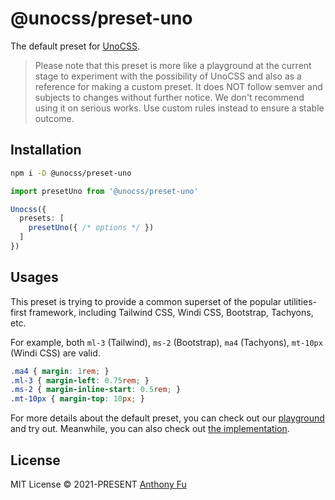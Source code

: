 # @unocss/preset-uno

The default preset for [UnoCSS](https://github.com/antfu/unocss).

> Please note that this preset is more like a playground at the current stage to experiment with the possibility of UnoCSS and also as a reference for making a custom preset. It does NOT follow semver and subjects to changes without further notice. We don't recommend using it on serious works. Use custom rules instead to ensure a stable outcome.

## Installation

```bash
npm i -D @unocss/preset-uno
```

```ts
import presetUno from '@unocss/preset-uno'

Unocss({
  presets: [
    presetUno({ /* options */ })
  ]
})
```

## Usages

This preset is trying to provide a common superset of the popular utilities-first framework, including Tailwind CSS, Windi CSS, Bootstrap, Tachyons, etc.

For example, both `ml-3` (Tailwind), `ms-2` (Bootstrap), `ma4` (Tachyons), `mt-10px` (Windi CSS) are valid.

```css
.ma4 { margin: 1rem; }
.ml-3 { margin-left: 0.75rem; }
.ms-2 { margin-inline-start: 0.5rem; }
.mt-10px { margin-top: 10px; }
```

For more details about the default preset, you can check out our [playground](https://unocss.antfu.me/) and try out. Meanwhile, you can also check out [the implementation](./src/rules).

## License

MIT License © 2021-PRESENT [Anthony Fu](https://github.com/antfu)
